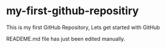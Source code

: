 # my-first-github-repositiry
This is my first GitHub Repository, Lets get started with GitHub


READEME.md file has just been edited manually.
